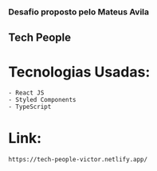 ### Desafio proposto pelo Mateus Avila
## Tech People

# Tecnologias Usadas:
    - React JS
    - Styled Components
    - TypeScript

# Link:
    https://tech-people-victor.netlify.app/
